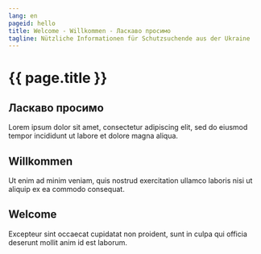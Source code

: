 ```yaml
---
lang: en
pageid: hello
title: Welcome - Willkommen - Ласкаво просимо
tagline: Nützliche Informationen für Schutzsuchende aus der Ukraine
---
```

# {{ page.title }}

## Ласкаво просимо
Lorem ipsum dolor sit amet, consectetur adipiscing elit, sed do eiusmod tempor incididunt ut labore et dolore magna aliqua. 

## Willkommen
Ut enim ad minim veniam, quis nostrud exercitation ullamco laboris nisi ut aliquip ex ea commodo consequat. 

## Welcome
Excepteur sint occaecat cupidatat non proident, sunt in culpa qui officia deserunt mollit anim id est laborum.